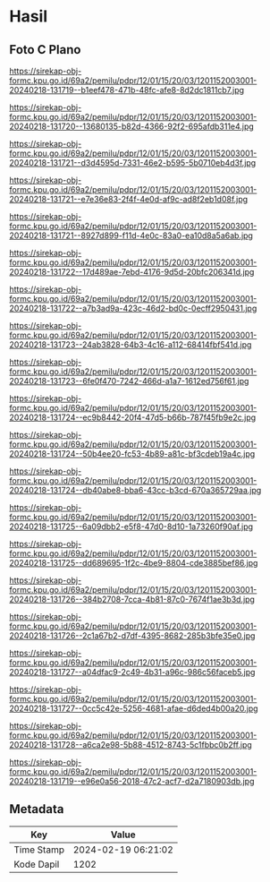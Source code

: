 # Hasil

## Foto C Plano

https://sirekap-obj-formc.kpu.go.id/69a2/pemilu/pdpr/12/01/15/20/03/1201152003001-20240218-131719--b1eef478-471b-48fc-afe8-8d2dc1811cb7.jpg

https://sirekap-obj-formc.kpu.go.id/69a2/pemilu/pdpr/12/01/15/20/03/1201152003001-20240218-131720--13680135-b82d-4366-92f2-695afdb311e4.jpg

https://sirekap-obj-formc.kpu.go.id/69a2/pemilu/pdpr/12/01/15/20/03/1201152003001-20240218-131721--d3d4595d-7331-46e2-b595-5b0710eb4d3f.jpg

https://sirekap-obj-formc.kpu.go.id/69a2/pemilu/pdpr/12/01/15/20/03/1201152003001-20240218-131721--e7e36e83-2f4f-4e0d-af9c-ad8f2eb1d08f.jpg

https://sirekap-obj-formc.kpu.go.id/69a2/pemilu/pdpr/12/01/15/20/03/1201152003001-20240218-131721--8927d899-f11d-4e0c-83a0-ea10d8a5a6ab.jpg

https://sirekap-obj-formc.kpu.go.id/69a2/pemilu/pdpr/12/01/15/20/03/1201152003001-20240218-131722--17d489ae-7ebd-4176-9d5d-20bfc206341d.jpg

https://sirekap-obj-formc.kpu.go.id/69a2/pemilu/pdpr/12/01/15/20/03/1201152003001-20240218-131722--a7b3ad9a-423c-46d2-bd0c-0ecff2950431.jpg

https://sirekap-obj-formc.kpu.go.id/69a2/pemilu/pdpr/12/01/15/20/03/1201152003001-20240218-131723--24ab3828-64b3-4c16-a112-68414fbf541d.jpg

https://sirekap-obj-formc.kpu.go.id/69a2/pemilu/pdpr/12/01/15/20/03/1201152003001-20240218-131723--6fe0f470-7242-466d-a1a7-1612ed756f61.jpg

https://sirekap-obj-formc.kpu.go.id/69a2/pemilu/pdpr/12/01/15/20/03/1201152003001-20240218-131724--ec9b8442-20f4-47d5-b66b-787f45fb9e2c.jpg

https://sirekap-obj-formc.kpu.go.id/69a2/pemilu/pdpr/12/01/15/20/03/1201152003001-20240218-131724--50b4ee20-fc53-4b89-a81c-bf3cdeb19a4c.jpg

https://sirekap-obj-formc.kpu.go.id/69a2/pemilu/pdpr/12/01/15/20/03/1201152003001-20240218-131724--db40abe8-bba6-43cc-b3cd-670a365729aa.jpg

https://sirekap-obj-formc.kpu.go.id/69a2/pemilu/pdpr/12/01/15/20/03/1201152003001-20240218-131725--6a09dbb2-e5f8-47d0-8d10-1a73260f90af.jpg

https://sirekap-obj-formc.kpu.go.id/69a2/pemilu/pdpr/12/01/15/20/03/1201152003001-20240218-131725--dd689695-1f2c-4be9-8804-cde3885bef86.jpg

https://sirekap-obj-formc.kpu.go.id/69a2/pemilu/pdpr/12/01/15/20/03/1201152003001-20240218-131726--384b2708-7cca-4b81-87c0-7674f1ae3b3d.jpg

https://sirekap-obj-formc.kpu.go.id/69a2/pemilu/pdpr/12/01/15/20/03/1201152003001-20240218-131726--2c1a67b2-d7df-4395-8682-285b3bfe35e0.jpg

https://sirekap-obj-formc.kpu.go.id/69a2/pemilu/pdpr/12/01/15/20/03/1201152003001-20240218-131727--a04dfac9-2c49-4b31-a96c-986c56faceb5.jpg

https://sirekap-obj-formc.kpu.go.id/69a2/pemilu/pdpr/12/01/15/20/03/1201152003001-20240218-131727--0cc5c42e-5256-4681-afae-d6ded4b00a20.jpg

https://sirekap-obj-formc.kpu.go.id/69a2/pemilu/pdpr/12/01/15/20/03/1201152003001-20240218-131728--a6ca2e98-5b88-4512-8743-5c1fbbc0b2ff.jpg

https://sirekap-obj-formc.kpu.go.id/69a2/pemilu/pdpr/12/01/15/20/03/1201152003001-20240218-131719--e96e0a56-2018-47c2-acf7-d2a7180903db.jpg


## Metadata

| Key        | Value               |
| ---------- | ------------------- |
| Time Stamp | 2024-02-19 06:21:02 |
| Kode Dapil | 1202                |



